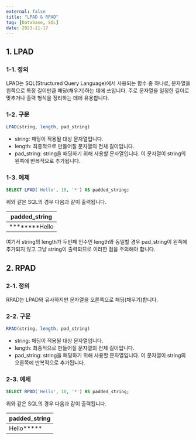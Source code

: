 ```yaml
---
external: false
title: "LPAD & RPAD"
tag: [Database, SQL]
date: 2023-11-17
---
```


## 1. LPAD

### 1-1. 정의

LPAD는 SQL(Structured Query Language)에서 사용되는 함수 중 하나로, 문자열을 왼쪽으로 특정 길이만큼 패딩(채우기)하는 데에 쓰입니다.
주로 문자열을 일정한 길이로 맞추거나 출력 형식을 정리하는 데에 유용합니다.

### 1-2. 구문

```sql
LPAD(string, length, pad_string)
```

- string: 패딩이 적용될 대상 문자열입니다.
- length: 최종적으로 만들어질 문자열의 전체 길이입니다.
- pad_string: string을 패딩하기 위해 사용할 문자열입니다. 이 문자열이 string의 왼쪽에 반복적으로 추가됩니다.

### 1-3. 예제

```sql
SELECT LPAD('Hello', 10, '*') AS padded_string;
```

위와 같은 SQL의 경우 다음과 같이 출력됩니다.

| padded_string |
|---------------|
| ********Hello |

여기서 string의 length가 두번째 인수인 length와 동일할 경우 pad_string이 왼쪽에 추가되지 않고 그냥 string이 출력되므로 이러한 점을 주의해야 합니다.

## 2. RPAD

### 2-1. 정의

RPAD는 LPAD와 유사하지만 문자열을 오른쪽으로 패딩(채우기)합니다.

### 2-2. 구문

```sql
RPAD(string, length, pad_string)
```

- string: 패딩이 적용될 대상 문자열입니다.
- length: 최종적으로 만들어질 문자열의 전체 길이입니다.
- pad_string: string을 패딩하기 위해 사용할 문자열입니다. 이 문자열이 string의 오른쪽에 반복적으로 추가됩니다.

### 2-3. 예제

```sql
SELECT RPAD('Hello', 10, '*') AS padded_string;
```

위와 같은 SQL의 경우 다음과 같이 출력됩니다.

| padded_string |
|---------------|
| Hello*****    |
